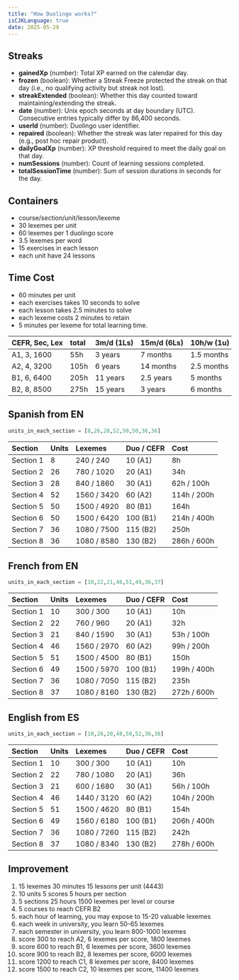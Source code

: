 ```yaml
---
title: "How Duolingo works?"
isCJKLanguage: true
date: 2025-05-29
---
```



<style>
table {
  overflow-x: auto;
  white-space: nowrap;
}
</style>

## Streaks

- **gainedXp** (number): Total XP earned on the calendar day.
- **frozen** (boolean): Whether a Streak Freeze protected the streak on that day (i.e., no qualifying activity but streak not lost).
- **streakExtended** (boolean): Whether this day counted toward maintaining/extending the streak.
- **date** (number): Unix epoch seconds at day boundary (UTC). Consecutive entries typically differ by 86,400 seconds.
- **userId** (number): Duolingo user identifier.
- **repaired** (boolean): Whether the streak was later repaired for this day (e.g., post hoc repair product).
- **dailyGoalXp** (number): XP threshold required to meet the daily goal on that day.
- **numSessions** (number): Count of learning sessions completed.
- **totalSessionTime** (number): Sum of session durations in seconds for the day.

## Containers

- course/section/unit/lesson/lexeme
- 30 lexemes per unit
- 60 lexemes per 1 duolingo score
- 3.5 lexemes per word
- 15 exercises in each lesson
- each unit have 24 lessons

## Time Cost 

- 60 minutes per unit
- each exercises takes 10 seconds to solve
- each lesson takes 2.5 minutes to solve
- each lexeme costs 2 minutes to retain
- 5 minutes per lexeme for total learning time.

| CEFR, Sec, Lex    | total  |3m/d (1Ls)     | 15m/d (6Ls)     | 10h/w (1u)          | 50h/w (7u)    |
|:------------------|:-------|:------------|:------------------|:---------------|:--------|
| A1, 3, 1600       | 55h    |  3 years    |7 months           |  1.5 months    | 1 week    |
| A2, 4, 3200       | 105h   |  6 years    |14 months          |  2.5 months    | 2 weeks    |
| B1, 6, 6400       | 205h   |  11 years   |2.5 years         |  5 months    | 1 month    |
| B2, 8, 8500       | 275h   |  15 years   |3 years            |  6 months    | 1.5 months    |

## Spanish from EN

```python
units_in_each_section = [8,26,28,52,50,50,36,36]
```

| Section    | Units  | Lexemes             | Duo / CEFR     | Cost    |
|:-----------|:-------|:------------------|:---------------|:--------|
| Section 1  | 8      |  240 / 240        |  10 (A1)       | 8h    |
| Section 2  | 26      |  780 / 1020      |  20 (A1)       | 34h    |
| Section 3  | 28      |  840 / 1860      |  30 (A1)       | 62h / 100h   |
| Section 4  | 52      |  1560 / 3420     |  60 (A2)       | 114h / 200h   |
| Section 5  | 50      |  1500 / 4920     |  80 (B1)       | 164h    |
| Section 6  | 50      |  1500 / 6420     |  100 (B1)      | 214h / 400h    |
| Section 7  | 36      |  1080 / 7500     |  115 (B2)      | 250h    |
| Section 8  | 36      |  1080 / 8580     |  130 (B2)      | 286h / 600h   |


## French from EN

```python
units_in_each_section = [10,22,21,46,51,49,36,37]
```
|Section     | Units  | Lexemes             | Duo / CEFR     | Cost    |
|:-----------|:-------|:------------------|:---------------|:--------|
| Section 1  | 10     |  300 / 300        |  10 (A1)       | 10h    |
| Section 2  | 22     |  760 / 960       |  20 (A1)       | 32h    |
| Section 3  | 21     |  840 / 1590      |  30 (A1)       | 53h / 100h   |
| Section 4  | 46     |  1560 / 2970     |  60 (A2)       | 99h / 200h   |
| Section 5  | 51     |  1500 / 4500     |  80 (B1)       | 150h    |
| Section 6  | 49     |  1500 / 5970     |  100 (B1)      | 199h / 400h    |
| Section 7  | 36     |  1080 / 7050     |  115 (B2)      | 235h    |
| Section 8  | 37     |  1080 / 8160     |  130 (B2)      | 272h / 600h   |

## English from ES

```python
units_in_each_section = [10,26,20,48,50,52,36,36]
```
|Section     | Units  | Lexemes             | Duo / CEFR     | Cost    |
|:-----------|:-------|:------------------|:---------------|:--------|
| Section 1  | 10     |  300 / 300        |  10 (A1)       | 10h    |
| Section 2  | 22     |  780 / 1080       |  20 (A1)       | 36h    |
| Section 3  | 21     |  600 / 1680      |  30 (A1)       | 56h / 100h   |
| Section 4  | 46     |  1440 / 3120     |  60 (A2)       | 104h / 200h   |
| Section 5  | 51     |  1500 / 4620     |  80 (B1)       | 154h    |
| Section 6  | 49     |  1560 / 6180     |  100 (B1)      | 206h / 400h    |
| Section 7  | 36     |  1080 / 7260     |  115 (B2)      | 242h    |
| Section 8  | 37     |  1080 / 8340     |  130 (B2)      | 278h / 600h   |

## Improvement

1. 15 lexemes 30 minutes 15 lessons per unit (4443)
1. 10 units 5 scores 5 hours per section
1. 5 sections 25 hours 1500 lexemes per level or course
1. 5 courses to reach CEFR B2
1. each hour of learning, you may expose to 15-20 valuable lexemes
1. each week in university, you learn 50-65 lexemes
1. each semester in university, you learn 800-1000 lexemes
1. score 300 to reach A2, 6 lexemes per score, 1800 lexemes
1. score 600 to reach B1, 6 lexemes per score, 3600 lexemes
1. score 900 to reach B2, 8 lexemes per score, 6000 lexemes
1. score 1200 to reach C1, 8 lexemes per score, 8400 lexemes
1. score 1500 to reach C2, 10 lexemes per score, 11400 lexemes